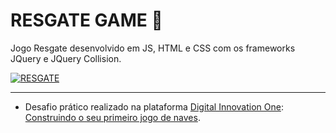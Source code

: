 #  RESGATE GAME  :helicopter:

  Jogo Resgate desenvolvido em JS, HTML e CSS com os frameworks JQuery e JQuery Collision.

[![RESGATE](https://i.imgur.com/BS3YReH.jpg)](https://resgate.netlify.app/)

------------

- Desafio prático realizado na plataforma [Digital Innovation One](https://web.digitalinnovation.one/home "Digital Innovation One"): [Construindo o seu primeiro jogo de naves](https://web.digitalinnovation.one/lab/construindo-o-seu-primeiro-jogo-de-naves/learning/9b0a44f2-ba17-49fc-ab1e-8658bd5861c7").
